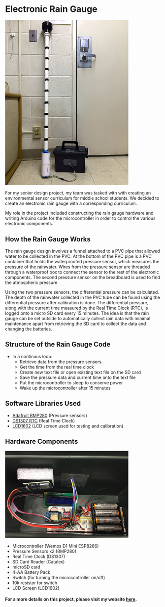 # Electronic Rain Gauge

<img src = "https://github.com/stephaniekyyip/stephaniekyyip.github.io/blob/master/img/projects/rainGauge/rainGauge.jpg?raw=true" alt = "rain gauge" width= 400px></img>

For my senior design project, my team was tasked with with creating an environmental sensor curriculum for middle school students. We decided to create an electronic rain gauge with a corresponding curriculum.

My role in the project included constructing the rain gauge hardware and writing Arduino code for the microcontroller in order to control the various electronic components. 

## How the Rain Gauge Works
The rain gauge design involves a funnel attached to a PVC pipe that allowed water to be collected in the PVC. At the bottom of the PVC pipe is a PVC container that holds the waterproofed pressure sensor, which measures the pressure of the rainwater. Wires from the pressure sensor are threaded through a waterproof box to connect the sensor to the rest of the electronic components. The second pressure sensor on the breadboard is used to find the atmospheric pressure. 

Using the two pressure sensors, the differential pressure can be calculated. The depth of the rainwater collected in the PVC tube can be found using the differential pressure after calibration is done. The differential pressure, along with the current time measured by the Real Time Clock (RTC), is logged onto a micro SD card every 15 minutes. The idea is that the rain gauge can be set outside to automatically collect rain data with minimal maintenance apart from retrieving the SD card to collect the data and changing the batteries. 

## Structure of the Rain Gauge Code
- In a continous loop:
  - Retrieve data from the pressure sensors
  - Get the time from the real time clock
  - Create new text file or open existing text file on the SD card
  - Save the pressure data and current time onto the text file
  - Put the microcontroller to sleep to conserve power
  - Wake up the microcontroller after 15 minutes
 
 ## Software Libraries Used
 - [Adafruit BMP280](https://github.com/adafruit/Adafruit_BMP280_Library) (Pressure sensors)
 - [DS1307 RTC](https://github.com/PaulStoffregen/DS1307RTC) (Real Time Clock)
 - [LCD1602](https://www.dfrobot.com/wiki/index.php/I2C/TWI_LCD1602_Module_(SKU:_DFR0063)) (LCD screen used for testing and calibration)
 
 ## Hardware Components
 
 <img src = "https://github.com/stephaniekyyip/stephaniekyyip.github.io/blob/master/img/projects/rainGauge/rainGaugeElectronics.jpg?raw=true" alt = "rain gauge electronics" width = 400px></img>
 
 - Microcontroller (Wemos D1 Mini ESP8266)
 - Pressure Sensors x2 (BMP280)
 - Real Time Clock (DS1307)
 - SD Card Reader (Catalex)
 - microSD card
 - 4-AA Battery Pack
 - Switch (for turning the microcontroller on/off)
 - 10k resistor for switch
 - LCD Screen (LCD1602)
 
#### For a more details on this project, please visit my website [here](http://stephaniekyyip.github.io/rainGauge.html).
